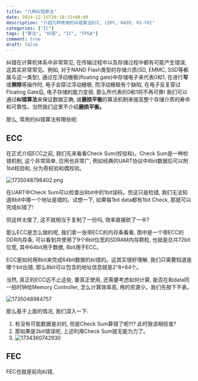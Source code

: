 ```yaml
---
title: "几种纠错算法"
date: 2024-12-16T20:18:31+08:00
description: "介绍几种常用的纠错算法ECC, LDPC, RAID, RS-FEC"
categories: ["IC"]
tags: ["算法", "纠错", "IC", "FPGA"]
comment: true
draft: false
---
```

纠错在计算机体系中非常常见, 在传输过程中以及存储过程中都有可能产生错误, 这其实非常常见。例如, 对于NAND Flash类型的存储介质(SD, EMMC, SSD等都属与这一类型), 通过在浮动栅极(floating gate)中存储电子来代表0和1, 在进行**写**或**擦除**等操作时, 电子会穿过浮动栅极, 而浮动栅极有个缺陷, 在电子反复穿过Floating Gate后, 电子存储的能力变弱, 那么所代表的0和1将不再可靠! 我们可以通过**纠错算法**来保证数据正确, 或**磨损平衡**的算法机制来提高整个存储介质的寿命和可靠性。当然我们这里不介绍**磨损平衡。**

那么, 常用的纠错算法有哪些呢:

## ECC

在正式介绍ECC之前, 我们先来看看Check Sum(校验和)。Check Sum是一种检错机制, 这个非常简单, 应用也非常广, 例如经典的UART协议中8bit数据后可以附1bit校验和, 分为奇校验和偶校验。

 ![1735048798402.png](./1735048798402.png)

在UART中Check Sum可以检查出8bit中的1bit误码。但这只是检错, 我们无法知道8bit中哪一个地址是错的。试想一下, 如果每1bit data都有1bit Check, 那就可以完成纠错了!

但这样太傻了, 这不就相当于复制了一份吗, 效率直接砍了一半?

那么ECC是怎么做的呢, 我们拿一张带ECC的内存条看看, 图中是一个带ECC的DDR内存条, 可以看到共使用了9个8bit位宽的SDRAM内存颗粒, 也就是总共72bit位宽, 其中64bit用于数据, 8bit用于ECC。

ECC是如何用8bit来完成64bit数据的纠错的。这其实很好理解, 我们只需要知道是哪个bit出错, 那么8bit可以包含的地址信息就是2^8=64个。

当然, 真正的ECC远不止这些, 要真正使用, 还需要考虑如何计算, 能否在和data同一拍时钟给Memory Controller, 怎么计算效率高, 用的资源少。我们先按下不表。

![1735048984757](image/1735048984757.png)

那么基于上面的情况, 我们深入一下:

1. 有没有可能数据是对的, 但是Check Sum算错了呢!!!? 此时我该相信谁?
2. 那如果是2bit错误呢, 上述利用Check Sum就无能为力了。
3. ![1734360742930](image/几种纠错算法/1734360742930.png)

## FEC

FEC也就是前向纠错,

